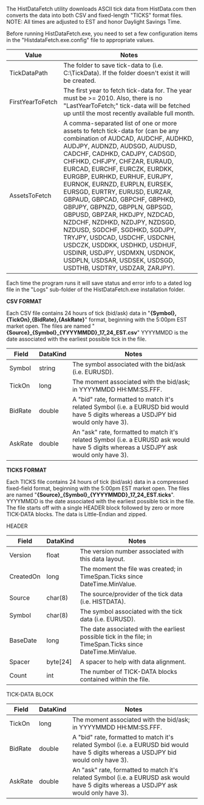 ﻿The HistDataFetch utility downloads ASCII tick data from HistData.com then converts the data into both CSV and fixed-length "TICKS" format files.  NOTE: All times are adjusted to EST and honor Daylight Savings Time.

Before running HistDataFetch.exe, you need to set a few configuration items in the "HistdataFetch.exe.config" file to appropriate values.

| Value | Notes |
| ----- | ----- |
| TickDataPath | The folder to save tick-data to (i.e. C:\TickData).  If the folder doesn't exist it will be created. |
| FirstYearToFetch | The first year to fetch tick-data for.  The year must be >= 2010.  Also, there is no "LastYearToFetch;" tick-data will be fetched up until the most recently available full month. |
| AssetsToFetch | A comma-separated list of one or more  assets to fetch tick-data for (can be any combination of AUDCAD, AUDCHF, AUDHKD, AUDJPY, AUDNZD, AUDSGD, AUDUSD, CADCHF, CADHKD, CADJPY, CADSGD, CHFHKD, CHFJPY, CHFZAR, EURAUD, EURCAD, EURCHF, EURCZK, EURDKK, EURGBP, EURHKD, EURHUF, EURJPY, EURNOK, EURNZD, EURPLN, EURSEK, EURSGD, EURTRY, EURUSD, EURZAR, GBPAUD, GBPCAD, GBPCHF, GBPHKD, GBPJPY, GBPNZD, GBPPLN, GBPSGD, GBPUSD, GBPZAR, HKDJPY, NZDCAD, NZDCHF, NZDHKD, NZDJPY, NZDSGD, NZDUSD, SGDCHF, SGDHKD, SGDJPY, TRYJPY, USDCAD, USDCHF, USDCNH, USDCZK, USDDKK, USDHKD, USDHUF, USDINR, USDJPY, USDMXN, USDNOK, USDPLN, USDSAR, USDSEK, USDSGD, USDTHB, USDTRY, USDZAR, ZARJPY). 

Each time the program runs it will save status and error info to a dated log file in the "Logs" sub-folder of the HistDataFetch.exe installation folder.

**CSV FORMAT**

Each CSV file contains 24 hours of tick (bid/ask) data in "**{Symbol},{TickOn},{BidRate},{AskRate}**" format, beginning with the 5:00pm EST market open.  The files are named "**{Source}\_{Symbol}\_{YYYYMMDD}\_17\_24\_EST.csv**" YYYYMMDD is the date associated with the earliest possible tick in the file.

| Field | DataKind | Notes |
| ------ | ------ | ------ |
| Symbol | string | The symbol associated with the bid/ask (i.e. EURUSD). |
| TickOn | long | The moment associated with the bid/ask; in YYYYMMDD HH:MM:SS.FFF.   |
| BidRate | double | A "bid" rate, formatted to match it's related Symbol (i.e. a EURUSD bid would have 5 digits whereas a USDJPY bid would only have 3).  |
| AskRate | double | An "ask" rate, formatted to match it's related Symbol (i.e. a EURUSD ask would have 5 digits whereas a USDJPY ask  would only have 3).  |


**TICKS FORMAT**

Each TICKS file contains 24 hours of tick (bid/ask) data in a compressed fixed-field format, beginning with the 5:00pm EST market open.  The files are named   "**{Source}\_{Symbol}\_{YYYYMMDD}\_17\_24\_EST.ticks**".  YYYYMMDD is the date associated with the earliest possible tick in the file.  The file starts off with a single HEADER block followed by zero or more TICK-DATA blocks.  The data is  Little-Endian and zipped.

HEADER

| Field | DataKind | Notes |
| ------ | ------ | ------ |
| Version | float | The version number associated with this data layout. | 
| CreatedOn | long | The moment the file was created; in TimeSpan.Ticks since DateTime.MinValue. |
| Source | char(8) | The source/provider of the tick data (i.e. HISTDATA). |
| Symbol | char(8) | The symbol associated with the tick data (i.e. EURUSD). |
| BaseDate | long | The date associated with the earliest possible tick in the file; in TimeSpan.Ticks since DateTime.MinValue. |
| Spacer | byte[24] | A spacer to help with data alignment. | 
| Count | int | The number of TICK-DATA blocks contained within the file. |

TICK-DATA BLOCK

| Field | DataKind | Notes |
| ------ | ------ | ------ |
| TickOn | long | The moment associated with the bid/ask; in YYYYMMDD HH:MM:SS.FFF.   |
| BidRate | double | A "bid" rate, formatted to match it's related Symbol (i.e. a EURUSD bid would have 5 digits whereas a USDJPY bid would only have 3).  |
| AskRate | double | An "ask" rate, formatted to match it's related Symbol (i.e. a EURUSD ask would have 5 digits whereas a USDJPY ask  would only have 3).  |



